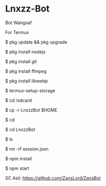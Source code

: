 # Lnxzz-Bot
Bot Wangsaf


For Termux

$ pkg update && pkg upgrade

$ pkg install nodejs

$ pkg install git

$ pkg install ffmpeg

$ pkg install libwebp

$ termux-setup-storage

$ cd /sdcard

$ cp -r LnxzzBot $HOME

$ cd

$ cd LnxzzBot

$ ls

$ rm -rf session.json

$ npm install

$ npm start


SC Asli: https://github.com/ZansLord/ZansBot
